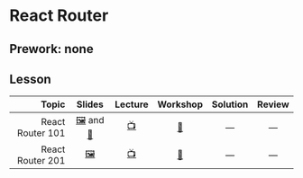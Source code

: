 # React Router

## Prework: none

## Lesson

Topic | Slides | Lecture | Workshop | Solution | Review
-----:|:------:|:-------:|:--------:|:--------:|:-----:
React Router 101 | [🖼️][rr-1a-1] and [📖][rr-1a-2] | [📺][rr-1b] | [🔬][rr-1c] | — | —
React Router 201 | [🖼️][rr-2a] | [📺][rr-2b] | [🤝][rr-1c] | — | —

[rr-1a-1]: 1-react-router-101/React%20Router%20101.pdf
[rr-1a-2]: 1-react-router-101/lecture-notes.md
[rr-1b]: https://youtu.be/X_EN63MsJeQ
[rr-1c]: https://learn.fullstackacademy.com/workshop/5a5115bc9ecf2d0004a9e939/landing
[rr-2a]: 2-react-router-201/React%20Router%20201.pdf
[rr-2b]: https://youtu.be/f0K-Yjp1QEs
[rr-2c]: https://learn.fullstackacademy.com/workshop/5a70948e34f42b0004ded61e/landing
